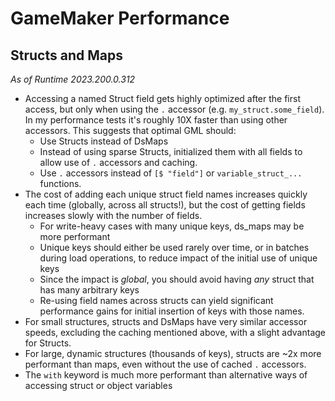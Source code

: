 # GameMaker Performance

## Structs and Maps

*As of Runtime 2023.200.0.312*

- Accessing a named Struct field gets highly optimized after the first access, but only when using the `.` accessor (e.g. `my_struct.some_field`). In my performance tests it's roughly 10X faster than using other accessors. This suggests that optimal GML should:
  - Use Structs instead of DsMaps
  - Instead of using sparse Structs, initialized them with all fields to allow use of `.` accessors and caching.
  - Use `.` accessors instead of `[$ "field"]` or `variable_struct_...` functions.
- The cost of adding each unique struct field names increases quickly each time (globally, across all structs!), but the cost of getting fields increases slowly with the number of fields.
  - For write-heavy cases with many unique keys, ds_maps may be more performant
  - Unique keys should either be used rarely over time, or in batches during load operations, to reduce impact of the initial use of unique keys
  - Since the impact is *global*, you should avoid having *any* struct that has many arbitrary keys
  - Re-using field names across structs can yield significant performance gains for initial insertion of keys with those names.
- For small structures, structs and DsMaps have very similar accessor speeds, excluding the caching mentioned above, with a slight advantage for Structs.
- For large, dynamic structures (thousands of keys), structs are ~2x more performant than maps, even without the use of cached `.` accessors.
- The `with` keyword is much more performant than alternative ways of accessing struct or object variables